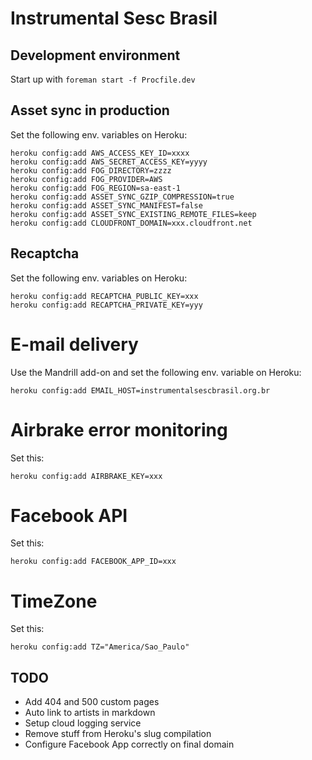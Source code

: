 Instrumental Sesc Brasil
========================

## Development environment

Start up with `foreman start -f Procfile.dev`

## Asset sync in production

Set the following env. variables on Heroku:

```
heroku config:add AWS_ACCESS_KEY_ID=xxxx
heroku config:add AWS_SECRET_ACCESS_KEY=yyyy
heroku config:add FOG_DIRECTORY=zzzz
heroku config:add FOG_PROVIDER=AWS
heroku config:add FOG_REGION=sa-east-1
heroku config:add ASSET_SYNC_GZIP_COMPRESSION=true
heroku config:add ASSET_SYNC_MANIFEST=false
heroku config:add ASSET_SYNC_EXISTING_REMOTE_FILES=keep
heroku config:add CLOUDFRONT_DOMAIN=xxx.cloudfront.net
```

## Recaptcha

Set the following env. variables on Heroku:

```
heroku config:add RECAPTCHA_PUBLIC_KEY=xxx
heroku config:add RECAPTCHA_PRIVATE_KEY=yyy
```

# E-mail delivery

Use the Mandrill add-on and set the following env. variable on Heroku:

```
heroku config:add EMAIL_HOST=instrumentalsescbrasil.org.br
```

# Airbrake error monitoring

Set this:

```
heroku config:add AIRBRAKE_KEY=xxx
```

# Facebook API

Set this:

```
heroku config:add FACEBOOK_APP_ID=xxx
```

# TimeZone

Set this:

```
heroku config:add TZ="America/Sao_Paulo"
```

## TODO

- Add 404 and 500 custom pages
- Auto link to artists in markdown
- Setup cloud logging service
- Remove stuff from Heroku's slug compilation
- Configure Facebook App correctly on final domain
